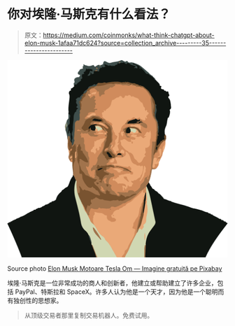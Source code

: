 # 你对埃隆·马斯克有什么看法？

> 原文：<https://medium.com/coinmonks/what-think-chatgpt-about-elon-musk-1afaa71dc624?source=collection_archive---------35----------------------->

![](img/1e66450b6f0fcfdc7d2a7316d7ef2875.png)

Source photo [Elon Musk Motoare Tesla Om — Imagine gratuită pe Pixabay](https://pixabay.com/ro/illustrations/elon-musk-motoare-tesla-om-faimos-7465608/)

埃隆·马斯克是一位非常成功的商人和创新者，他建立或帮助建立了许多企业，包括 PayPal、特斯拉和 SpaceX。许多人认为他是一个天才，因为他是一个聪明而有独创性的思想家。

> 从顶级交易者那里复制交易机器人。免费试用。